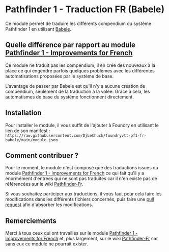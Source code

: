 # Pathfinder 1 - Traduction FR (Babele)

Ce module permet de traduire les différents compendium du système Pathfinder 1 en
utilisant [Babele](https://foundryvtt.com/packages/babele).

## Quelle différence par rapport au module [Pathfinder 1 - Improvements for French](https://foundryvtt.com/packages/pf1-fr)

Ce module ne traduit pas les compendium, il en crée des nouveaux à la place ce qui engendre parfois quelques problèmes
avec les différentes automatisations proposées par le système de base.

L'avantage de passer par Babele est qu'il n'y a aucune création de compendium, seulement de la traduction à la volée.
Grâce à cela, les automatismes de base du système fonctionnent directement.

## Installation

Pour installer le module, il vous suffit de l'ajouter à Foundry en utilisant le lien de son manifest :
`https://raw.githubusercontent.com/DjLeChuck/foundryvtt-pf1-fr-babele/main/module.json`

## Comment contribuer ?

Pour le moment, le module n'est composé que des traductions issues du module
[Pathfinder 1 - Improvements for French](https://foundryvtt.com/packages/pf1-fr) ce qui fait qu'il y a énormément
d'entrées qui ne sont pas traduites car il n'en existe pas de référencées sur le
wiki [Pathfinder-Fr](https://www.pathfinder-fr.org/).

Si vous souhaitez participer aux traductions, il vous faut pour cela faire les modifications dans les différents
fichiers concernés, puis faire une [pull request](https://github.com/DjLeChuck/foundryvtt-pf1-fr-babele/pulls) afin
d'absorber les modifications.

## Remerciements

Merci à tous ceux qui ont travaillés sur le
module [Pathfinder 1 - Improvements for French](https://foundryvtt.com/packages/pf1-fr)
et, plus largement, sur le wiki [Pathfinder-Fr](https://www.pathfinder-fr.org/) car sans eux ce module ne pourrait
exister.
